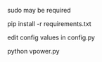 sudo may be required

pip install -r requirements.txt

edit config values in config.py

python vpower.py
